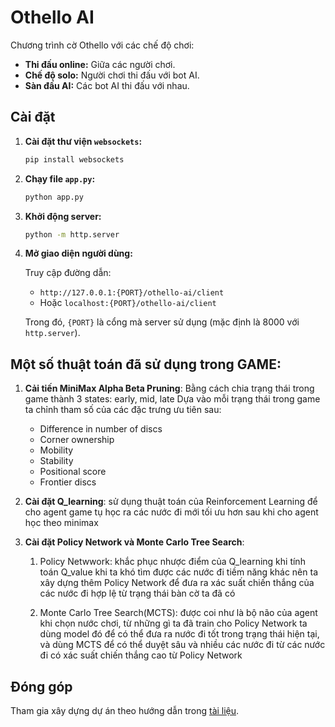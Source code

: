 # Othello AI

Chương trình cờ Othello với các chế độ chơi:

- **Thi đấu online:** Giữa các người chơi.
- **Chế độ solo:** Người chơi thi đấu với bot AI.
- **Sàn đấu AI:** Các bot AI thi đấu với nhau.

## Cài đặt

1. **Cài đặt thư viện `websockets`:**
   
    ```bash
    pip install websockets

1. **Chạy file `app.py`:**
   
    ```bash
    python app.py

1. **Khởi động server:**
   
    ```bash
    python -m http.server

1. **Mở giao diện người dùng:**

    Truy cập đường dẫn:
   
    - `http://127.0.0.1:{PORT}/othello-ai/client`
    - Hoặc `localhost:{PORT}/othello-ai/client`

    Trong đó, `{PORT}` là cổng mà server sử dụng (mặc định là 8000 với `http.server`).
## Một số thuật toán đã sử dụng trong GAME:
1. **Cải tiến MiniMax Alpha Beta Pruning**:
   Bằng cách chia trạng thái trong game thành 3 states: early, mid, late
   Dựa vào mỗi trạng thái trong game ta chỉnh tham số của các đặc trưng ưu tiên sau:
    - Difference in number of discs
    - Corner ownership
    - Mobility
    - Stability
    - Positional score
    - Frontier discs

2. **Cài đặt Q_learning**:
   sử dụng thuật toán của Reinforcement Learning để cho agent game tụ học ra các nước đi mới tối ưu hơn
   sau khi cho agent học theo minimax

3. **Cài đặt Policy Network và Monte Carlo Tree Search**:
   1. Policy Netwwork: khắc phục nhược điểm của Q_learning khi tính toán Q_value khi ta khó tìm được các nước đi tiềm năng khác
      nên ta xây dựng thêm Policy Network để đưa ra xác suất chiến thắng của các nước đi hợp lệ từ trạng thái bàn cờ ta đã có

   2. Monte Carlo Tree Search(MCTS): được coi như là bộ não của agent khi chọn nước chơi, từ những gì ta đã train cho Policy Network
      ta dùng model đó để có thể đưa ra nước đi tốt trong trạng thái hiện tại, và dùng MCTS để có thể duyệt sâu và nhiều các nước đi từ
      các nước đi có xác suất chiến thắng cao từ Policy Network
   
## Đóng góp

Tham gia xây dựng dự án theo hướng dẫn trong [tài liệu](https://docs.google.com/document/d/1A8e3LXq7myvJf9eSc3DMnccuIgoAQcKCibc3uALy9zM/edit?usp=sharing).
